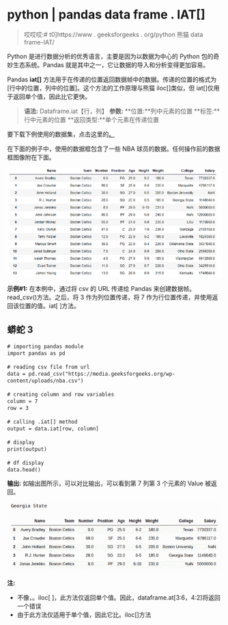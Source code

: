 # python | pandas data frame . IAT[]

> 哎哎哎:# t0]https://www . geeksforgeeks . org/python 熊猫 data frame-IAT/

Python 是进行数据分析的优秀语言，主要是因为以数据为中心的 Python 包的奇妙生态系统。Pandas 就是其中之一，它让数据的导入和分析变得更加容易。

Pandas **iat[]** 方法用于在传递的位置返回数据帧中的数据。传递的位置的格式为[行中的位置，列中的位置]。这个方法的工作原理与熊猫 iloc[]类似，但 iat[]仅用于返回单个值，因此比它更快。

> **语法:** Dataframe.iat【行，列】
> **参数:**
> **位置:**列中元素的位置
> **标签:**行中元素的位置
> **返回类型:**单个元素在传递位置

要下载下例使用的数据集，点击这里的[。](https://media.geeksforgeeks.org/wp-content/uploads/nba.csv)

在下面的例子中，使用的数据框包含了一些 NBA 球员的数据。任何操作前的数据框图像附在下面。

![](img/793ad040c852f46d3cbfdaf19ee388c2.png)

**示例#1:**
在本例中，通过将 csv 的 URL 传递给 Pandas 来创建数据帧。read_csv()方法。之后，将 3 作为列位置传递，将 7 作为行位置传递，并使用返回该位置的值。iat[ ]方法。

## 蟒蛇 3

```
# importing pandas module 
import pandas as pd

# reading csv file from url 
data = pd.read_csv("https://media.geeksforgeeks.org/wp-content/uploads/nba.csv")

# creating column and row variables
column = 7
row = 3

# calling .iat[] method
output = data.iat[row, column]

# display
print(output)

# df display
data.head()
```

**输出:**
如输出图所示，可以对比输出，可以看到第 7 列第 3 个元素的 Value 被返回。

![](img/6c8df9a3858371bba13f41743a1ac22b.png)

**注:**

*   不像，。iloc[ ]，此方法仅返回单个值。因此，dataframe.at[3:6，4:2]将返回一个错误
*   由于此方法仅适用于单个值，因此它比。iloc[]方法